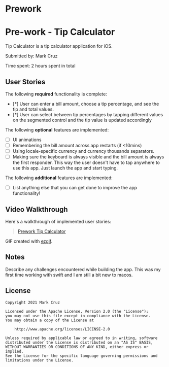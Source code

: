 # Prework
# Pre-work - Tip Calculator 

Tip Calculator is a tip calculator application for iOS.

Submitted by: Mark Cruz

Time spent: 2 hours spent in total

## User Stories

The following **required** functionality is complete:

* [*] User can enter a bill amount, choose a tip percentage, and see the tip and total values.
* [*] User can select between tip percentages by tapping different values on the segmented control and the tip value is updated accordingly

The following **optional** features are implemented:

* [ ] UI animations
* [ ] Remembering the bill amount across app restarts (if <10mins)
* [ ] Using locale-specific currency and currency thousands separators.
* [ ] Making sure the keyboard is always visible and the bill amount is always the first responder. This way the user doesn't have to tap anywhere to use this app. Just launch the app and start typing.

The following **additional** features are implemented:

- [ ] List anything else that you can get done to improve the app functionality!

## Video Walkthrough

Here's a walkthrough of implemented user stories:

<blockquote class="imgur-embed-pub" lang="en" data-id="a/XJpoX1h"  ><a href="//imgur.com/a/XJpoX1h">Prework Tip Calculator</a></blockquote><script async src="//s.imgur.com/min/embed.js" charset="utf-8"></script>

GIF created with [ezgif](https://ezgif.com).

## Notes

Describe any challenges encountered while building the app.
This was my first time working with swift and I am still a bit new to macos.


## License

    Copyright 2021 Mark Cruz

    Licensed under the Apache License, Version 2.0 (the "License");
    you may not use this file except in compliance with the License.
    You may obtain a copy of the License at

        http://www.apache.org/licenses/LICENSE-2.0

    Unless required by applicable law or agreed to in writing, software
    distributed under the License is distributed on an "AS IS" BASIS,
    WITHOUT WARRANTIES OR CONDITIONS OF ANY KIND, either express or implied.
    See the License for the specific language governing permissions and
    limitations under the License.
